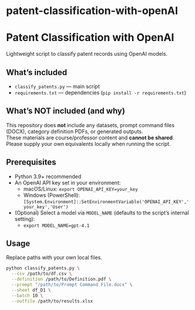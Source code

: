 # patent-classification-with-openAI
# Patent Classification with OpenAI

Lightweight script to classify patent records using OpenAI models.

## What’s included
- `classify_patents.py` — main script
- `requirements.txt` — dependencies (`pip install -r requirements.txt`)

## What’s NOT included (and why)
This repository does **not** include any datasets, prompt command files (DOCX), category definition PDFs, or generated outputs.  
These materials are course/professor content and **cannot be shared**. Please supply your own equivalents locally when running the script.

## Prerequisites
- Python 3.9+ recommended  
- An OpenAI API key set in your environment:
  - macOS/Linux: `export OPENAI_API_KEY=your_key`
  - Windows (PowerShell): `[System.Environment]::SetEnvironmentVariable('OPENAI_API_KEY','your_key','User')`
- (Optional) Select a model via `MODEL_NAME` (defaults to the script’s internal setting):
  - `export MODEL_NAME=gpt-4.1`

## Usage
Replace paths with your own local files.

```bash
python classify_patents.py \
  --csv /path/to/df.csv \
  --definition /path/to/Definition.pdf \
  --prompt "/path/to/Prompt Command File.docx" \
  --sheet df_D1 \
  --batch 10 \
  --outfile /path/to/results.xlsx
